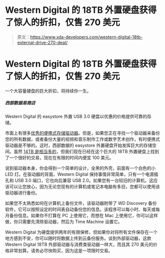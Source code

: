 # Western Digital 的 18TB 外置硬盘获得了惊人的折扣，仅售 270 美元

> 原文：<https://www.xda-developers.com/western-digital-18tb-external-drive-270-deal/>

# Western Digital 的 18TB 外置硬盘获得了惊人的折扣，仅售 270 美元

一个大容量硬盘的巨大折扣，将持续你一生。

##### 西部数据易商店

Western Digital 的 easystore 外置 USB 3.0 硬盘以优惠的价格提供可靠的存储。

市面上有很多[优秀的便携式存储驱动器](https://www.xda-developers.com/best-portable-ssd/)。但是，如果您正在寻找一个驱动器来备份您的所有数据，或者备份大量的视频和音乐制作工作或数字艺术创作，有时便携式驱动器是不够的。这时，西部数据的 easystore 外置硬盘开始发挥巨大的存储空间。虽然 [14TB 是相当多的](https://www.xda-developers.com/western-digital-14tb-external-drive-200/)，但我们现在已经在这个巨大的 18TB 外置硬盘上找到了一个很好的交易，现在在有限的时间内便宜 100 美元。

说到驱动器本身，你会得到一个简单的设计，全黑的外壳，前面有一个白色的小 LED 灯。在驱动器的背面，Western Digital 保持事情非常简单，只有一个电源插孔和 USB 3.0 端口，它也向后兼容 USB 2.0。如果您有一台较旧的计算机，这应该可以让您放心，因为无论您现有的计算机或笔记本电脑有多旧，您都可以使用该驱动器进行备份。

如果您不太熟悉如何在计算机上备份文件，该驱动器附带了 WD Discovery 备份软件，它可以按照设定的时间表自动备份您的信息。该程序可以每小时、每天或每月备份信息。如果你不打算在 PC 上使用它，而想在 Mac 上使用它，你可以这样做，你只需要先清除驱动器，然后为 Time Machine 设置它。

Western Digital 为硬盘提供两年的有限保修，但如果你对将所有文件保存在一个地方感到不安，你可以随时将数据上传到云备份服务。谈到外部驱动器，这款 Western Digital 18TB 外部驱动器与消费类驱动器一样大，而且其 270 美元的价格非常划算。请务必尽快购买，因为这是一项限时交易。